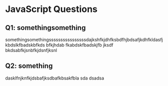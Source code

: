 # JavaScript Questions

## Q1: somethingsomething

somethingsomethingssssssssssssssssdajkshfkjdhfksbdfhjbdsafjkdhfkldasfjkbdslkfbadskbfkds bfkjhdab fkabdskfbadskjfb jksdf bkdsabfkjsnbfkjdsnfjksnl

## Q2: something

dasklfnjknfkjdsbafjksdbafkbsakfbla
sda
dsadsa
